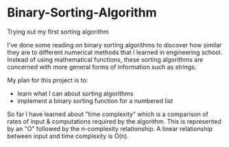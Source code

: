 # Binary-Sorting-Algorithm
Trying out my first sorting algorithm

I've done some reading on binary sorting algorithms to discover how similar they are to different numerical methods that I learned in engineering school.  Instead of using mathematical functions, these sorting algorithms are concerned with more general forms of information such as strings.

My plan for this project is to:
- learn what I can about sorting algorithms
- implement a binary sorting function for a numbered list

So far I have learned about "time complexity" which is a comparison of rates of input & computations required by the algorithm.  This is represented by an "O" followed by the n-complexity relationship.  A linear relationship between input and time complexity is O(n).
